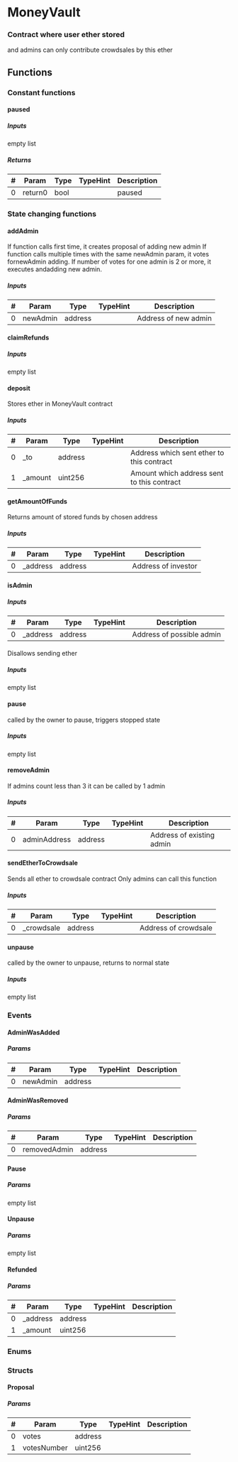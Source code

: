 












# MoneyVault

### Contract where user ether stored

and admins can only contribute crowdsales by this ether

## Functions



### Constant functions

#### paused




##### Inputs

empty list


##### Returns

|#  |Param|Type|TypeHint|Description|
|---|-----|----|--------|-----------|
|0|return0|bool||paused|






### State changing functions

#### addAdmin

If function calls first time, it creates proposal of adding new admin
If function calls multiple times with the same newAdmin param, it votes fornewAdmin adding. If number of votes for one admin is 2 or more, it executes andadding new admin.

##### Inputs

|#  |Param|Type|TypeHint|Description|
|---|-----|----|--------|-----------|
|0|newAdmin|address||            Address of new admin|


#### claimRefunds




##### Inputs

empty list


#### deposit

Stores ether in MoneyVault contract


##### Inputs

|#  |Param|Type|TypeHint|Description|
|---|-----|----|--------|-----------|
|0|_to|address||     Address which sent ether to this contract|
|1|_amount|uint256|| Amount which address sent to this contract|


#### getAmountOfFunds

Returns amount of stored funds by chosen address


##### Inputs

|#  |Param|Type|TypeHint|Description|
|---|-----|----|--------|-----------|
|0|_address|address||Address of investor|


#### isAdmin




##### Inputs

|#  |Param|Type|TypeHint|Description|
|---|-----|----|--------|-----------|
|0|_address|address||            Address of possible admin|


#### 

Disallows sending ether


##### Inputs

empty list


#### pause

called by the owner to pause, triggers stopped state


##### Inputs

empty list


#### removeAdmin

If admins count less than 3 it can be called by 1 admin


##### Inputs

|#  |Param|Type|TypeHint|Description|
|---|-----|----|--------|-----------|
|0|adminAddress|address||        Address of existing admin|


#### sendEtherToCrowdsale

Sends all ether to crowdsale contract
Only admins can call this function

##### Inputs

|#  |Param|Type|TypeHint|Description|
|---|-----|----|--------|-----------|
|0|_crowdsale|address||Address of crowdsale|


#### unpause

called by the owner to unpause, returns to normal state


##### Inputs

empty list






### Events

#### AdminWasAdded




##### Params

|#  |Param|Type|TypeHint|Description|
|---|-----|----|--------|-----------|
|0|newAdmin|address|||


#### AdminWasRemoved




##### Params

|#  |Param|Type|TypeHint|Description|
|---|-----|----|--------|-----------|
|0|removedAdmin|address|||


#### Pause




##### Params

empty list


#### Unpause




##### Params

empty list


#### Refunded




##### Params

|#  |Param|Type|TypeHint|Description|
|---|-----|----|--------|-----------|
|0|_address|address|||
|1|_amount|uint256|||





### Enums




### Structs

#### Proposal




##### Params

|#  |Param|Type|TypeHint|Description|
|---|-----|----|--------|-----------|
|0|votes|address|||
|1|votesNumber|uint256|||




